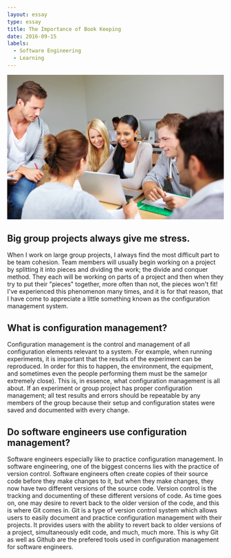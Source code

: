 ```yaml
---
layout: essay
type: essay
title: The Importance of Book Keeping
date: 2016-09-15
labels:
  - Software Engineering
  - Learning
---
```


<img class="ui medium right floated rounded image" src="../images/Group_Projects.jpg">
<H2>Big group projects always give me stress.</H2>

When I work on large group projects, I always find the most difficult part to be team cohesion. Team members will usually begin working on a project by splitting it into pieces and dividing the work; the divide and conquer method. They each will be working on parts of a project and then when they try to put their "pieces" together, more often than not, the pieces won't fit! I've experienced this phenomenon many times, and it is for that reason, that I have come to appreciate a little something known as the configuration management system.

<H2>What is configuration management?</H2>

Configuration management is the control and management of all configuration elements relevant to a system. For example, when running experiments, it is important that the results of the experiment can be reproduced. In order for this to happen, the environment, the equipment, and sometimes even the people performing them must be the same(or extremely close). This is, in essence, what configuration management is all about. If an experiment or group project has proper configuration management; all test results and errors should be repeatable by any members of the group because their setup and configuration states were saved and documented with every change.

<H2>Do software engineers use configuration management?</H2>

Software engineers especially like to practice configuration management. In software engineering, one of the biggest concerns lies with the practice of version control. Software engineers often create copies of their source code before they make changes to it, but when they make changes, they now have two different versions of the source code. Version control is the tracking and documenting of these different versions of code. As time goes on, one may desire to revert back to the older version of the code, and this is where Git comes in. Git is a type of version control system which allows users to easily document and practice configuration management with their projects. It provides users with the ability to revert back to older versions of a project, simultaneously edit code, and much, much more. This is why Git as well as Github are the prefered tools used in configuration management for software engineers.
